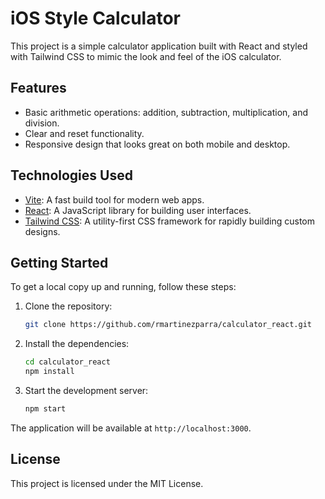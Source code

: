 # iOS Style Calculator

This project is a simple calculator application built with React and styled with Tailwind CSS to mimic the look and feel of the iOS calculator.

## Features

- Basic arithmetic operations: addition, subtraction, multiplication, and division.
- Clear and reset functionality.
- Responsive design that looks great on both mobile and desktop.

## Technologies Used

- [Vite](https://vitejs.dev/): A fast build tool for modern web apps.
- [React](https://reactjs.org/): A JavaScript library for building user interfaces.
- [Tailwind CSS](https://tailwindcss.com/): A utility-first CSS framework for rapidly building custom designs.

## Getting Started

To get a local copy up and running, follow these steps:

1. Clone the repository:
    ```bash
    git clone https://github.com/rmartinezparra/calculator_react.git
    ```

2. Install the dependencies:
    ```bash
    cd calculator_react
    npm install
    ```

3. Start the development server:
    ```bash
    npm start
    ```

The application will be available at `http://localhost:3000`.

## License

This project is licensed under the MIT License.